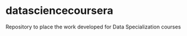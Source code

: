 datasciencecoursera
===================

Repository to place the work developed for Data Specialization courses
